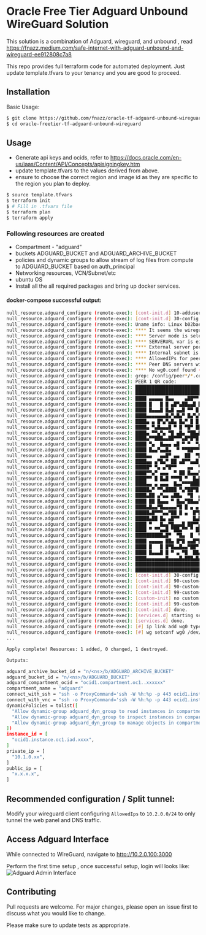 # Oracle Free Tier Adguard Unbound WireGuard Solution 
This solution  is a combination of Adguard, wireguard, and unbound , read https://fnazz.medium.com/safe-internet-with-adguard-unbound-and-wireguard-ee912808c7a8 

This repo provides full terraform code for automated deployment. Just update template.tfvars to your tenancy and you are good to proceed.

## Installation

Basic Usage:

```bash
$ git clone https://github.com/fnazz/oracle-tf-adguard-unbound-wireguard.git
$ cd oracle-freetier-tf-adguard-unbound-wireguard

```

## Usage

- Generate api keys and ocids, refer to https://docs.oracle.com/en-us/iaas/Content/API/Concepts/apisigningkey.htm
- update template.tfvars to the values derived from above.
- ensure to choose the correct region and image id as they are specific to the region you plan to deploy.

```bash
$ source template.tfvars
$ terraform init
$ # Fill in .tfvars file
$ terraform plan
$ terraform apply
```
### Following resources are created
- Compartment - "adguard"
- buckets ADGUARD_BUCKET and ADGUARD_ARCHIVE_BUCKET
- policies and dynamic groups to allow stream of log files from compute to ADGUARD_BUCKET based on auth_principal
-  Networking resources, VCN/Subnet/etc
- ubuntu OS
- Install all the all required packages and bring up docker services.

#### docker-compose successful output:
```bash
null_resource.adguard_configure (remote-exec): [cont-init.d] 10-adduser: exited 0.
null_resource.adguard_configure (remote-exec): [cont-init.d] 30-config: executing...
null_resource.adguard_configure (remote-exec): Uname info: Linux b02baef25a3b 5.4.0-1037-oracle #40-Ubuntu SMP Thu Jan 14 09:19:02 UTC 2021 x86_64 x86_64 x86_64 GNU/Linux
null_resource.adguard_configure (remote-exec): **** It seems the wireguard module is already active. Skipping kernel header install and module compilation. ****
null_resource.adguard_configure (remote-exec): **** Server mode is selected ****
null_resource.adguard_configure (remote-exec): **** SERVERURL var is either not set or is set to "auto", setting external IP to auto detected value of 158.101.102.166 ****
null_resource.adguard_configure (remote-exec): **** External server port is set to 51820. Make sure that port is properly forwarded to port 51820 inside this container ****
null_resource.adguard_configure (remote-exec): **** Internal subnet is set to 10.6.0.0 ****
null_resource.adguard_configure (remote-exec): **** AllowedIPs for peers 0.0.0.0/0, ::/0 ****
null_resource.adguard_configure (remote-exec): **** Peer DNS servers will be set to 10.2.0.100 ****
null_resource.adguard_configure (remote-exec): **** No wg0.conf found (maybe an initial install), generating 1 server and 1 peer/client confs ****
null_resource.adguard_configure (remote-exec): grep: /config/peer*/*.conf: No such file or directory
null_resource.adguard_configure (remote-exec): PEER 1 QR code:
null_resource.adguard_configure (remote-exec): █████████████████████████████████████████████████████████████████
null_resource.adguard_configure (remote-exec): █████████████████████████████████████████████████████████████████
null_resource.adguard_configure (remote-exec): ████ ▄▄▄▄▄ █▄▄    ▄██▀▀ ▀▀▄▄  █▄▀▀▄█▀ ▀▀▄▄█ █▄ ███▄ ██ ▄▄▄▄▄ ████
null_resource.adguard_configure (remote-exec): ████ █   █ █ ▄█▀▄██▄▄█ ██▀▄ ▀ ▀ █ ▀ ▄▀█  ▀█ █▀ ▀▄█▄ ██ █   █ ████
null_resource.adguard_configure (remote-exec): ████ █▄▄▄█ █▄█ ▄▄█ ▀▀ █ ▀█▀ █▀ ▄▄▄  ▀▄█▄██ ▀▄█▀ █▄▀▄██ █▄▄▄█ ████
null_resource.adguard_configure (remote-exec): ████▄▄▄▄▄▄▄█▄▀▄█▄▀ █▄▀▄▀▄▀ ▀▄█ █▄█ █ █▄▀ ▀ ▀▄█▄▀ █▄▀▄█▄▄▄▄▄▄▄████
null_resource.adguard_configure (remote-exec): ████▄ ▄ █▀▄▀▄█▄ █▄▀ █ █ ▄▄▄  ▄  ▄   ▀ █▄▄██▀█▀▄▄█   ▀▄█▀▄▄▄█▄████
null_resource.adguard_configure (remote-exec): ████▄ ▀▄█▄▄▄█ ▀ █ ▀█▀ ██▀▄▄█▀▄▄▀▀█▄█ █▀▄██▄ █▄█ ▄█▄▀▀▄██▄▀▄▄ ████
null_resource.adguard_configure (remote-exec): ████▄ ▀▀▄▀▄ ▀█ ▄█▄ ▀██▄█▀█▄▀ ▀████▀▄█ ▄ ▄█ ██ █▄█ ▄▀▄ ▀█▀▀ ▄█████
null_resource.adguard_configure (remote-exec): ████▄▀▀███▄▄██▀▀▀▄█▀█▀█ ▀▄▄█▀███ ▀▀▀ █▀█▄ ▄▄▀▀  █▀  ██▄▀▄▄▀▀█████
null_resource.adguard_configure (remote-exec): ████ ▀▄  █▄▄▄ ▄█ ▀ ▀  ▀▄█▄▀ ▄▀▀▄▄▀█▀ ▄▀▄█▄▄ ██▄▄▄ ▀ █▄▄█▀█▄▄ ████
null_resource.adguard_configure (remote-exec): ████ █▄▄▀▄▄█▄  ▀ ▀▀██▀▀▀ ▀█▄██▀▄█ ▀█▀▄ ▄▄█▄▄▀▄▀ ▄ █▀▄  █ ███▀████
null_resource.adguard_configure (remote-exec): ████▄▄   ▄▄█▀ ▄▄  ██  ▀██ ▄▀██▄ ▄▀ ▀███▄█ █▀▄█▀▀█▄█▀  ▄▄ ▀▄ █████
null_resource.adguard_configure (remote-exec): ████▄▄ ▄▀█▄▀ ██ ▄█▀▀▄▄█ ▄▄▀  ▀ █▄ █▄ ▄▀▄▄███▀▀▄  ██▄███▀▄▀▄▄▄████
null_resource.adguard_configure (remote-exec): █████▀ ▀▄ ▄▀█▀▀    ▄▄  ▀ ▀██▄█▄ ▀█▄▄▄  █ ▄ █▀█▀█  ███▀  █▀▀█▀████
null_resource.adguard_configure (remote-exec): ████▀▀▄▀ ▄▄▄  ▀ ██ █▄▄▄▀██▄█▀  ▄▄▄ ▄▀▀▀█▀▀   █▀▄▀ ▄▀ ▄▄▄  ▀▀█████
null_resource.adguard_configure (remote-exec): ████▀▀ █ █▄█ ▀▀▀█ ▀  █▄█▄▀▀▀██ █▄█ ▄▄ ▀█▀▀█ ▀▄█ ▄ ▀  █▄█ ▄▄▄ ████
null_resource.adguard_configure (remote-exec): ████▄▄ ▄ ▄▄▄  █▄▄▀▀▀████▀▄▀ ▄█ ▄▄▄  ██▄▄▀ ▄  ▄▀▄▀ ▄  ▄▄▄ █▄▄▀████
null_resource.adguard_configure (remote-exec): █████▄▀ ▀▀▄████ ▀▄▀██▀█ ▄█  ▀▄█▀███▄█▀▄▄█ ▄▄▄▄▀█████▄ ▄▄█ ▄ █████
null_resource.adguard_configure (remote-exec): ████▄██ ▄▀▄▄ ▄██▄  ▀█  ▄██▀█▀▀  █▄█▀▀▄ ▄█▄ ▀▄▄█   ▀  ▀  ▀ █▄ ████
null_resource.adguard_configure (remote-exec): ████ ██ █▄▄▄ ▀ █▄▄▀██▄▄▀█   ▄▄█▄ ██▄▀ █▀ ▄  █▄█▄█ █ █▄█▄▀▀█ █████
null_resource.adguard_configure (remote-exec): ████▄█▄▄▀█▄▄▄▄▄▀█ █ ▄ ▄  ▄▄▄▀▄▄ █████▀▄█▀█▄█▄  ▄▀ ▀ ▀ ▀▄ ▄ ██████
null_resource.adguard_configure (remote-exec): █████▄█▀▀▀▄▄▀██ █ ▄  █▀█▄▀█▀▄▀▄▀▀███ ▄ ▄▀▀█▄█  ▄█▀ ▄ █▄▀▀ ▀█▄████
null_resource.adguard_configure (remote-exec): █████▄██ █▄ ▄█▀▀     █▄█▄█ ▀▀█▀▀▀ ▄▀█ █▀▄█▀▀▀▄▀▀█ █▄ ▄██▄██▀ ████
null_resource.adguard_configure (remote-exec): ████ ▀   █▄▄▀█▄▄▄█ ██▀▀▄█ █▀▀██▄▄▀█▄▀██ ▀▄██▄▄▀███▄█▄██ █  ▀▄████
null_resource.adguard_configure (remote-exec): ████ ▀ ▀▀▄▄█ ▀██▄▀▀ ▀ ██▄▄▀▀█  ▀▄███ ▀   ▀██▄▄ ▄▄█  ▀▄▄▀▀▀█  ████
null_resource.adguard_configure (remote-exec): ██████████▄█▀  ▀█▄  █  ▀▀███▄  ▄▄▄ ▀▀██▄ ▀▀████▄▀▀██ ▄▄▄ ▀ █▄████
null_resource.adguard_configure (remote-exec): ████ ▄▄▄▄▄ ██▄ █▀█ ▄▄█▀█  ▄▄▀▀ █▄█  ▀ █ ▄▄ ▄▀▀▀ ▀▄▄▄ █▄█  ▀▀█████
null_resource.adguard_configure (remote-exec): ████ █   █ █▀█▄▄█▄▄▀██▀ ▄█▀ ▀█▄ ▄▄▄▄▄ ▀▄▀█▄█▀ ▄ ▄ ▀▄  ▄▄▄▄▄▀▄████
null_resource.adguard_configure (remote-exec): ████ █▄▄▄█ █ ▀ ▄ ▀█  ██▄▀▀▄█▀ █▄█ ▀███▄▄█▄▀ ▀█▄▄▀▄█▀ █▀██▀▄█▀████
null_resource.adguard_configure (remote-exec): ████▄▄▄▄▄▄▄█▄▄▄▄█▄███▄█▄██▄█████▄█▄█▄██▄▄█▄▄▄▄▄▄██▄███▄▄▄▄▄██████
null_resource.adguard_configure (remote-exec): █████████████████████████████████████████████████████████████████
null_resource.adguard_configure (remote-exec): █████████████████████████████████████████████████████████████████
null_resource.adguard_configure (remote-exec): [cont-init.d] 30-config: exited 0.
null_resource.adguard_configure (remote-exec): [cont-init.d] 90-custom-folders: executing...
null_resource.adguard_configure (remote-exec): [cont-init.d] 90-custom-folders: exited 0.
null_resource.adguard_configure (remote-exec): [cont-init.d] 99-custom-scripts: executing...
null_resource.adguard_configure (remote-exec): [custom-init] no custom files found exiting...
null_resource.adguard_configure (remote-exec): [cont-init.d] 99-custom-scripts: exited 0.
null_resource.adguard_configure (remote-exec): [cont-init.d] done.
null_resource.adguard_configure (remote-exec): [services.d] starting services
null_resource.adguard_configure (remote-exec): [services.d] done.
null_resource.adguard_configure (remote-exec): [#] ip link add wg0 type wireguard
null_resource.adguard_configure (remote-exec): [#] wg setconf wg0 /dev/fd/63
...

Apply complete! Resources: 1 added, 0 changed, 1 destroyed.

Outputs:

adguard_archive_bucket_id = "n/<ns>/b/ADGUARD_ARCHIVE_BUCKET"
adguard_bucket_id = "n/<ns>/b/ADGUARD_BUCKET"
adguard_compartment_ocid = "ocid1.compartment.oc1..xxxxxx"
compartment_name = "adguard"
connect_with_ssh = "ssh -o ProxyCommand='ssh -W %h:%p -p 443 ocid1.instanceconsoleconnection.oc1.iad.xxx@instance-console.us-ashburn-1.oci.oraclecloud.com' ocid1.instance.oc1.iad.xxx"
connect_with_vnc = "ssh -o ProxyCommand='ssh -W %h:%p -p 443 ocid1.instanceconsoleconnection.oc1.iad.xxxx@instance-console.us-ashburn-1.oci.oraclecloud.com' -N -L localhost:5900:ocid1.instance.oc1.iad.xxx:5900 ocid1.instance.oc1.iad.xxxxx"
dynamicPolicies = tolist([
  "Allow dynamic-group adguard_dyn_group to read instances in compartment adguard",
  "Allow dynamic-group adguard_dyn_group to inspect instances in compartment adguard",
  "Allow dynamic-group adguard_dyn_group to manage objects in compartment adguard",
])
instance_id = [
  "ocid1.instance.oc1.iad.xxxx",
]
private_ip = [
  "10.1.0.xx",
]
public_ip = [
  "x.x.x.x",
]
```

## Recommended configuration / Split tunnel:

Modify your wireguard client configuring `AllowedIps` to `10.2.0.0/24` to only tunnel the web panel and DNS traffic.

## Access Adguard Interface

While connected to WireGuard, navigate to http://10.2.0.100:3000

Perform the first time setup , once successful setup, login will looks like: 
![Adguard Admin Interface](https://i.imgur.com/LG1sQBi.png)

## Contributing
Pull requests are welcome. For major changes, please open an issue first to discuss what you would like to change.

Please make sure to update tests as appropriate.
